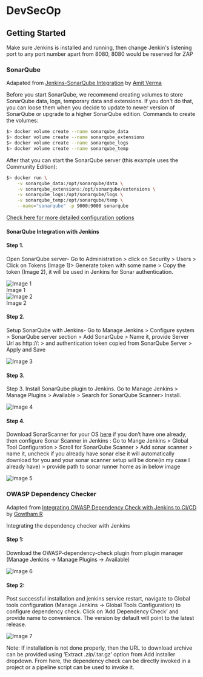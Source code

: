 # DevSecOp

## Getting Started

Make sure Jenkins is installed and running, then change Jenkin's listening port to any port number apart from 8080, 8080 would be reserved for ZAP

### SonarQube
Adapated from [Jenkins-SonarQube Integration](https://medium.com/@amitvermaa93/jenkins-sonarqube-integration-129f5c49c4ca) by [Amit Verma](https://medium.com/@amitvermaa93)  

Before you start SonarQube, we recommend creating volumes to store SonarQube data, logs, temporary data and extensions. If you don't do that, you can loose them when you decide to update to newer version of SonarQube or upgrade to a higher SonarQube edition. Commands to create the volumes:

```bash
$> docker volume create --name sonarqube_data
$> docker volume create --name sonarqube_extensions
$> docker volume create --name sonarqube_logs
$> docker volume create --name sonarqube_temp
``` 

After that you can start the SonarQube server (this example uses the Community Edition):
```bash
$> docker run \
    -v sonarqube_data:/opt/sonarqube/data \
    -v sonarqube_extensions:/opt/sonarqube/extensions \
    -v sonarqube_logs:/opt/sonarqube/logs \
    -v sonarqube_temp:/opt/sonarqube/temp \
    --name="sonarqube" -p 9000:9000 sonarqube
```
[Check here for more detailed configuration options](https://github.com/SonarSource/docker-sonarqube/blob/master/examples.md#run-sonarqube-using-docker-commands)

#### SonarQube Integration with Jenkins
#### Step 1. 
Open SonarQube server- Go to Administration > click on Security > Users > Click on Tokens (Image 1)> Generate token with some name > Copy the token (Image 2), it will be used in Jenkins for Sonar authentication.

![Image 1](https://miro.medium.com/max/824/1*6QROeqXR8rxA36FcAhLCBw.png)  
Image 1  
![Image 2](https://miro.medium.com/max/634/1*sBkaHFrHgTWWwMjiTpg2Qg.png)  
Image 2  

#### Step 2. 
Setup SonarQube with Jenkins- Go to Manage Jenkins > Configure system > SonarQube server section > Add SonarQube > Name it, provide Server Url as http://<IP>:<port> > and authentication token copied from SonarQube Server > Apply and Save  

![Image 3](https://miro.medium.com/max/824/1*VIPfmzWA5IJXyLF2pqAHOQ.png) 

#### Step 3.
Step 3. Install SonarQube plugin to Jenkins. Go to Manage Jenkins > Manage Plugins > Available > Search for SonarQube Scanner> Install.

![Image 4](https://miro.medium.com/max/824/1*dUbYg1JQEcCamPv5bgWVyA.png) 

#### Step 4.
Download SonarScanner for your OS [here](https://docs.sonarqube.org/latest/analysis/scan/sonarscanner/) if you don’t have one already, then configure Sonar Scanner in Jenkins : Go to Mange Jenkins > Global Tool Configuration > Scroll for SonarQube Scanner > Add sonar scanner > name it, uncheck if you already have sonar else it will automatically download for you and your sonar scanner setup will be done(in my case I already have) > provide path to sonar runner home as in below image  

![Image 5](https://miro.medium.com/max/824/1*0h6C5ZolRGgBb80ghgaVfQ.png) 


### OWASP Dependency Checker

Adapted from [Integrating OWASP Dependency Check with Jenkins to CI/CD](https://gowthamr1.medium.com/integrating-owasp-dependency-check-with-jenkins-to-ci-cd-6f00e263fa78) by [Gowtham R](https://gowthamr1.medium.com)  

Integrating the dependency checker with Jenkins

#### Step 1: 
Download the OWASP-dependency-check plugin from plugin manager (Manage Jenkins -> Manage Plugins -> Available)

![Image 6](https://miro.medium.com/max/824/1*PHuqmlfTjb7-VBcDgoTWiQ.png) 

#### Step 2:
Post successful installation and jenkins service restart, navigate to Global tools configuration (Manage Jenkins -> Global Tools Configuration) to configure dependency check.
Click on ‘Add Dependency Check’ and provide name to convenience. The version by default will point to the latest release.

![Image 7](https://miro.medium.com/max/824/1*tkl60l7AmyKjOYMhJQj-5A.png)  

Note: If installation is not done properly, then the URL to download archive can be provided using ‘Extract *.zip/*.tar.gz’ option from Add installer dropdown.
From here, the dependency check can be directly invoked in a project or a pipeline script can be used to invoke it.

